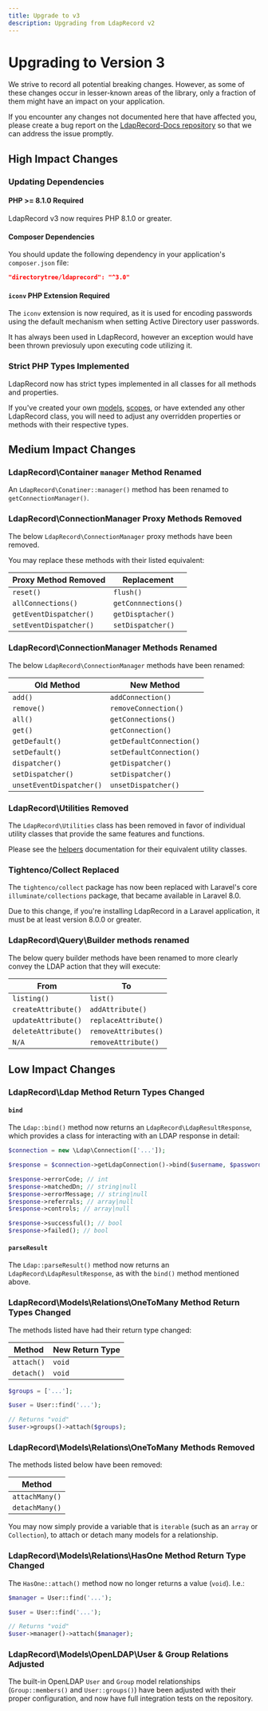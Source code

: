 ```yaml
---
title: Upgrade to v3
description: Upgrading from LdapRecord v2
---
```


# Upgrading to Version 3

We strive to record all potential breaking changes. However, as some of
these changes occur in lesser-known areas of the library, only a 
fraction of them might have an impact on your application.

If you encounter any changes not documented here that have affected you, 
please create a bug report on the [LdapRecord-Docs repository](https://github.com/DirectoryTree/LdapRecord-Docs) 
so that we can address the issue promptly.

## High Impact Changes

### Updating Dependencies

#### PHP >= 8.1.0 Required

LdapRecord v3 now requires PHP 8.1.0 or greater.

#### Composer Dependencies

You should update the following dependency in your application's `composer.json` file:

```json
"directorytree/ldaprecord": "^3.0"
```

#### `iconv` PHP Extension Required

The `iconv` extension is now required, as it is used for encoding passwords 
using the default mechanism when setting Active Directory user passwords.

It has always been used in LdapRecord, however an exception would 
have been thrown previosuly upon executing code utilizing it.

### Strict PHP Types Implemented

LdapRecord now has strict types implemented in all classes for all methods and properties.

If you've created your own [models](/docs/core/v3/models), [scopes](/docs/core/v3/model-scopes), 
or have extended any other LdapRecord class, you will need to adjust any overridden 
properties or methods with their respective types.

## Medium Impact Changes

### LdapRecord\Container `manager` Method Renamed

An `LdapRecord\Conatiner::manager()` method has been renamed to `getConnectionManager()`.

### LdapRecord\ConnectionManager Proxy Methods Removed

The below `LdapRecord\ConnectionManager` proxy methods have been removed. 

You may replace these methods with their listed equivalent:

| Proxy Method Removed   | Replacement         |
|------------------------|---------------------|
| `reset()`              | `flush()`           |
| `allConnections()`     | `getConnnections()` |
| `getEventDispatcher()` | `getDisptacher()`   |
| `setEventDispatcher()` | `setDispatcher()`   |

### LdapRecord\ConnectionManager Methods Renamed

The below `LdapRecord\ConnectionManager` methods have been renamed:

| Old Method               | New Method               |
|--------------------------|--------------------------|
| `add()`                  | `addConnection()`        |
| `remove()`               | `removeConnection()`     |
| `all()`                  | `getConnections()`       |
| `get()`                  | `getConnection()`        |
| `getDefault()`           | `getDefaultConnection()` |
| `setDefault()`           | `setDefaultConnection()` |
| `dispatcher()`           | `getDispatcher()`        |
| `setDispatcher()`        | `setDispatcher()`        |
| `unsetEventDispatcher()` | `unsetDispatcher()`      |

### LdapRecord\Utilities Removed

The `LdapRecord\Utilities` class has been removed in favor of
individual utility classes that provide the same features and functions.

Please see the [helpers](/docs/core/v3/helpers) documentation for their equivalent utility classes.

### Tightenco/Collect Replaced

The `tightenco/collect` package has now been replaced with Laravel's core 
`illuminate/collections` package, that became available in Laravel 8.0.

Due to this change, if you're installing LdapRecord in a Laravel 
application, it must be at least version 8.0.0 or greater.

### LdapRecord\Query\Builder methods renamed

The below query builder methods have been renamed to more 
clearly convey the LDAP action that they will execute:

| From                | To                   |
|---------------------|----------------------|
| `listing()`         | `list()`             |
| `createAttribute()` | `addAttribute()`     |
| `updateAttribute()` | `replaceAttribute()` |
| `deleteAttribute()` | `removeAttributes()` |
| `N/A`               | `removeAttribute()`  |

## Low Impact Changes

### LdapRecord\Ldap Method Return Types Changed

#### `bind`

The `Ldap::bind()` method now returns an `LdapRecord\LdapResultResponse`, 
which provides a class for interacting with an LDAP response in detail:

```php
$connection = new \Ldap\Connection(['...']);

$response = $connection->getLdapConnection()->bind($username, $password);

$response->errorCode; // int
$response->matchedDn; // string|null
$response->errorMessage; // string|null
$response->referrals; // array|null
$response->controls; // array|null

$response->successful(); // bool
$response->failed(); // bool
```

#### `parseResult`

The `Ldap::parseResult()` method now returns an `LdapRecord\LdapResultResponse`, 
as with the `bind()` method mentioned above.

### LdapRecord\Models\Relations\OneToMany Method Return Types Changed

The methods listed have had their return type changed:

| Method     | New Return Type |
|------------|-----------------|
| `attach()` | `void`          |
| `detach()` | `void`          |

```php
$groups = ['...'];

$user = User::find('...');

// Returns "void"
$user->groups()->attach($groups);
```

### LdapRecord\Models\Relations\OneToMany Methods Removed

The methods listed below have been removed:

| Method         |
|----------------|
| `attachMany()` |
| `detachMany()` |

You may now simply provide a variable that is `iterable` (such as an `array` 
or `Collection`), to attach or detach many models for a relationship.

### LdapRecord\Models\Relations\HasOne Method Return Type Changed

The `HasOne::attach()` method now no longer returns a value (`void`). I.e.:

```php
$manager = User::find('...');

$user = User::find('...');

// Returns "void"
$user->manager()->attach($manager);
```

### LdapRecord\Models\OpenLDAP\User & Group Relations Adjusted

The built-in OpenLDAP `User` and `Group` model relationships (`Group::members()` 
and `User::groups()`) have been adjusted with their proper configuration, 
and now have full integration tests on the repository.

